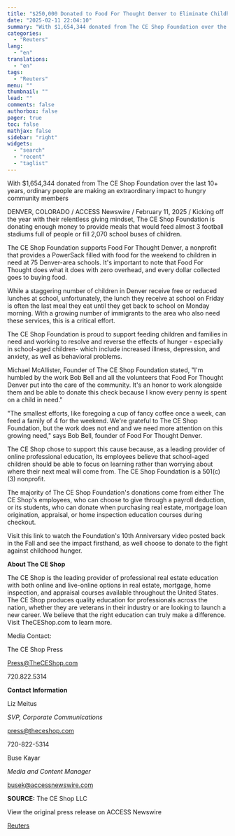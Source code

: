 ```yaml
---
title: "$250,000 Donated to Food For Thought Denver to Eliminate Childhood Hunger, The CE Shop Foundation Continues Its Decade-Long Mission"
date: "2025-02-11 22:04:10"
summary: "With $1,654,344 donated from The CE Shop Foundation over the last 10+ years, ordinary people are making an extraordinary impact to hungry community membersDENVER, COLORADO / ACCESS Newswire / February 11, 2025 / Kicking off the year with their relentless giving mindset, The CE Shop Foundation is donating enough money..."
categories:
  - "Reuters"
lang:
  - "en"
translations:
  - "en"
tags:
  - "Reuters"
menu: ""
thumbnail: ""
lead: ""
comments: false
authorbox: false
pager: true
toc: false
mathjax: false
sidebar: "right"
widgets:
  - "search"
  - "recent"
  - "taglist"
---
```


With $1,654,344 donated from The CE Shop Foundation over the last 10+ years, ordinary people are making an extraordinary impact to hungry community members

DENVER, COLORADO / ACCESS Newswire / February 11, 2025 / Kicking off the year with their relentless giving mindset, The CE Shop Foundation is donating enough money to provide meals that would feed almost 3 football stadiums full of people or fill 2,070 school buses of children.

The CE Shop Foundation supports Food For Thought Denver, a nonprofit that provides a PowerSack filled with food for the weekend to children in need at 75 Denver-area schools. It's important to note that Food For Thought does what it does with zero overhead, and every dollar collected goes to buying food.

While a staggering number of children in Denver receive free or reduced lunches at school, unfortunately, the lunch they receive at school on Friday is often the last meal they eat until they get back to school on Monday morning. With a growing number of immigrants to the area who also need these services, this is a critical effort.

The CE Shop Foundation is proud to support feeding children and families in need and working to resolve and reverse the effects of hunger - especially in school-aged children- which include increased illness, depression, and anxiety, as well as behavioral problems.

Michael McAllister, Founder of The CE Shop Foundation stated, "I'm humbled by the work Bob Bell and all the volunteers that Food For Thought Denver put into the care of the community. It's an honor to work alongside them and be able to donate this check because I know every penny is spent on a child in need."

"The smallest efforts, like foregoing a cup of fancy coffee once a week, can feed a family of 4 for the weekend. We're grateful to The CE Shop Foundation, but the work does not end and we need more attention on this growing need," says Bob Bell, founder of Food For Thought Denver.

The CE Shop chose to support this cause because, as a leading provider of online professional education, its employees believe that school-aged children should be able to focus on learning rather than worrying about where their next meal will come from. The CE Shop Foundation is a 501(c)(3) nonprofit.

The majority of The CE Shop Foundation's donations come from either The CE Shop's employees, who can choose to give through a payroll deduction, or its students, who can donate when purchasing real estate, mortgage loan origination, appraisal, or home inspection education courses during checkout.

Visit this link to watch the Foundation's 10th Anniversary video posted back in the Fall and see the impact firsthand, as well choose to donate to the fight against childhood hunger.

**About The CE Shop**

The CE Shop is the leading provider of professional real estate education with both online and live-online options in real estate, mortgage, home inspection, and appraisal courses available throughout the United States. The CE Shop produces quality education for professionals across the nation, whether they are veterans in their industry or are looking to launch a new career. We believe that the right education can truly make a difference. Visit TheCEShop.com to learn more.

Media Contact:

The CE Shop Press

Press@TheCEShop.com

720.822.5314

**Contact Information**

Liz Meitus

*SVP, Corporate Communications*

press@theceshop.com

720-822-5314

Buse Kayar

*Media and Content Manager*

busek@accessnewswire.com

**SOURCE:** The CE Shop LLC

View the original press release on ACCESS Newswire

[Reuters](https://www.tradingview.com/news/reuters.com,2025-02-11:newsml_ACSc9mmma:0/)
